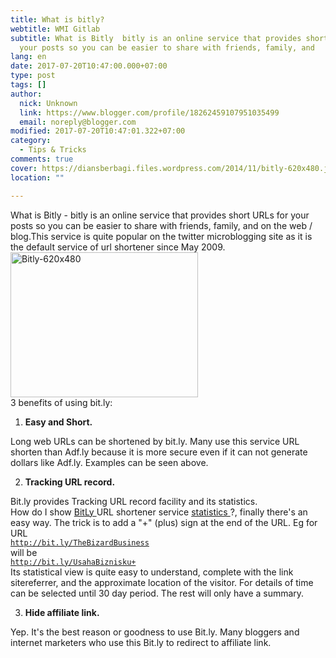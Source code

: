 ```yaml
---
title: What is bitly?
webtitle: WMI Gitlab
subtitle: What is Bitly  bitly is an online service that provides short URLs for
  your posts so you can be easier to share with friends, family, and
lang: en
date: 2017-07-20T10:47:00.000+07:00
type: post
tags: []
author:
  nick: Unknown
  link: https://www.blogger.com/profile/18262459107951035499
  email: noreply@blogger.com
modified: 2017-07-20T10:47:01.322+07:00
category:
  - Tips & Tricks
comments: true
cover: https://diansberbagi.files.wordpress.com/2014/11/bitly-620x480.jpg?w=300&h=232
location: ""

---
```


What is Bitly - bitly is an online service that provides short URLs for your posts so you can be easier to share with friends, family, and on the web / blog.This service is quite popular on the twitter microblogging site as it is the default service of url shortener since May 2009.<br><a href="https://diansberbagi.files.wordpress.com/2014/11/bitly-620x480.jpg" rel="noopener noreferer nofollow"> <img alt="Bitly-620x480" height="232" src="https://diansberbagi.files.wordpress.com/2014/11/bitly-620x480.jpg?w=300&amp;h=232" width="300"> </a><br>3 benefits of using bit.ly:<br><ol><li> <strong>Easy and Short.</strong> </li></ol>Long web URLs can be shortened by bit.ly. Many use this service URL shorten than Adf.ly because it is more secure even if it can not generate dollars like Adf.ly. Examples can be seen above.<br><ol start="2"><li> <strong>Tracking URL record.</strong> </li></ol>Bit.ly provides Tracking URL record facility and its statistics. <br>How do I show <a href="https://translate.googleusercontent.com/translate_c?depth=1&amp;nv=1&amp;rurl=translate.google.com&amp;sl=id&amp;sp=nmt4&amp;tl=en&amp;u=http://bitly.com/&amp;usg=ALkJrhiIAPL_dQlidZoZU6lXCVM2YagZpA" rel="noopener noreferer nofollow"> BitLy </a> URL shortener service <a href="https://translate.googleusercontent.com/translate_c?depth=1&amp;nv=1&amp;rurl=translate.google.com&amp;sl=id&amp;sp=nmt4&amp;tl=en&amp;u=http://bitly.com/&amp;usg=ALkJrhiIAPL_dQlidZoZU6lXCVM2YagZpA" rel="noopener noreferer nofollow"> statistics </a> ?, finally there's an easy way. The trick is to add a "+" (plus) sign at the end of the URL. Eg for URL<br><code>http://bit.ly/TheBizardBusiness</code><br>will be<br><code>http://bit.ly/UsahaBiznisku+</code><br>Its statistical view is quite easy to understand, complete with the link sitereferrer, and the approximate location of the visitor. For details of time can be selected until 30 day period. The rest will only have a summary.<br><ol start="3"><li> <strong>Hide affiliate link.</strong> </li></ol>Yep. It's the best reason or goodness to use Bit.ly. Many bloggers and internet marketers who use this Bit.ly to redirect to affiliate link.